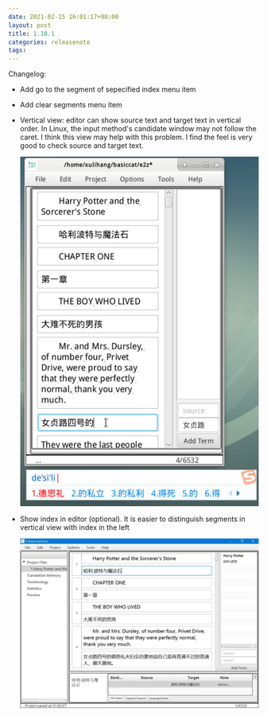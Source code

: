 ```yaml
---
date: 2021-02-15 16:01:17+08:00
layout: post
title: 1.10.1
categories: releasenote
tags: 
---
```


Changelog:

* Add go to the segment of sepecified index menu item
* Add clear segments menu item
* Vertical view: editor can show source text and target text in vertical order. In Linux, the input method's candidate window may not follow the caret. I think this view may help with this problem. I find the feel is very good to check source and target text.

	![](/album/basiccat_vertical_view.jpg)

* Show index in editor (optional). It is easier to distinguish segments in vertical view with index in the left

	![](/album/basiccat_vertical_view_with_index.jpg)



